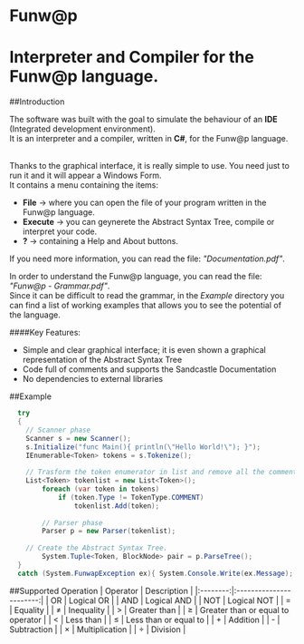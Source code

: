 # Funw@p
Interpreter and Compiler for the Funw@p language.
====

##Introduction

The software was built with the goal to simulate the behaviour of an <b>IDE</b> (Integrated development environment).<br />
It is an interpreter and a compiler, written in <b>C#</b>, for the Funw@p language.<br /><br />

Thanks to the graphical interface, it is really simple to use. You need just to run it and it will appear a Windows Form.<br />
It contains a menu containing the items:
 - <b>File</b> → where you can open the file of your program written in the Funw@p language.
 - <b>Execute</b> → you can geynerete the Abstract Syntax Tree, compile or interpret your code.
 - <b>?</b> → containing a Help and About buttons.

If you need more information, you can read the file: <i>"Documentation.pdf"</i>.

In order to understand the Funw@p language, you can read the file: <i>"Funw@p - Grammar.pdf"</i>.<br />
Since it can be difficult to read the grammar, in the <i>Example</i> directory you can find 
a list of working examples that allows you to see the potential of the language.

####Key Features:
- Simple and clear graphical interface; it is even shown a graphical representation of the Abstract Syntax Tree
- Code full of comments and supports the Sandcastle Documentation
- No dependencies to external libraries

##Example
```c#
  try
  {
    // Scanner phase
    Scanner s = new Scanner();
    s.Initialize("func Main(){ println(\"Hello World!\"); }");
    IEnumerable<Token> tokens = s.Tokenize();
    
    // Trasform the token enumerator in list and remove all the comments
    List<Token> tokenlist = new List<Token>();
		foreach (var token in tokens)
			if (token.Type != TokenType.COMMENT)
				tokenlist.Add(token);
		
		// Parser phase
		Parser p = new Parser(tokenlist);
    
    // Create the Abstract Syntax Tree.
		System.Tuple<Token, BlockNode> pair = p.ParseTree();
  }
  catch (System.FunwapException ex){ System.Console.Write(ex.Message); }
```

##Supported Operation
| Operator |       Description       |
|:--------:|:-----------------------:|
|   OR     |	Logical OR       |
|   AND    |	Logical AND    |
|   NOT    |	Logical NOT |
|    =     |	Equality       |
|    ≠     |	Inequality       |
|    >     |	Greater than    |
|    ≥     |	Greater than or equal to operator |
|    <     |	Less than       |
|    ≤     |	Less than or equal to       |
|    +     |	Addition       |
|    -     |	Subtraction    |
|    ×     |	Multiplication |
|    ÷     |	Division       |
